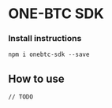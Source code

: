 # ONE-BTC SDK

### Install instructions

```
npm i onebtc-sdk --save
```

## How to use
```
// TODO
```
